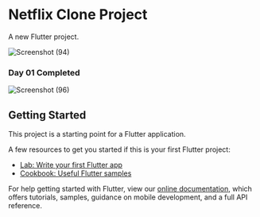 # Netflix Clone Project

A new Flutter project.

![Screenshot (94)](https://user-images.githubusercontent.com/77886136/164340853-d338aced-87bf-4413-8641-fbd89e3e5ed4.png)

### Day 01 Completed
![Screenshot (96)](https://user-images.githubusercontent.com/77886136/164565712-bc6630c7-cbd1-446d-91b5-c38feaa63b4b.png)


## Getting Started

This project is a starting point for a Flutter application.

A few resources to get you started if this is your first Flutter project:

- [Lab: Write your first Flutter app](https://flutter.dev/docs/get-started/codelab)
- [Cookbook: Useful Flutter samples](https://flutter.dev/docs/cookbook)

For help getting started with Flutter, view our
[online documentation](https://flutter.dev/docs), which offers tutorials,
samples, guidance on mobile development, and a full API reference.
